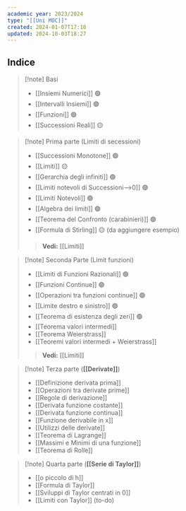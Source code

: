 ```yaml
---
academic year: 2023/2024
type: "[[Uni MOC]]"
created: 2024-01-07T17:18
updated: 2024-10-03T18:27
---
```

## Indice

>[!note] Basi
>- [[Insiemi Numerici]] 🟢
>- [[Intervalli Insiemi]] 🟢
>- [[Funzioni]] 🟢
>- [[Successioni Reali]] 🟡

>[!note] Prima parte (Limiti di secessioni)
>- [[Successioni Monotone]] 🟢
>- [[Limiti]] 🟡
>- [[Gerarchia degli infiniti]] 🟢
>- [[Limiti notevoli di Successioni-->0]] 🟢
>- [[Limiti Notevoli]] 🟢
>- [[Algebra dei limiti]] 🟢
>- [[Teorema del Confronto (carabinieri)]] 🟢
>- [[Formula di Stirling]] 🟡 (da aggiungere esempio)
>
>>**Vedi:** [[Limiti]]

>[!note] Seconda Parte (Limit funzioni)
>- [[Limiti di Funzioni Razionali]] 🟢
>- [[Funzioni Continue]] 🟢
>- [[Operazioni tra funzioni continue]] 🟢
>- [[Limite destro e sinistro]] 🟢
>- [[Teorema di esistenza degli zeri]] 🟢
>- [[Teorema valori intermedi]]
>- [[Teorema Weierstrass]]
>- [[Teoremi valori intermedi + Weierstrass]]
>
>>**Vedi:** [[Limiti]]

>[!note] Terza parte (**[[Derivate]]**)
>- [[Definizione derivata prima]]
>- [[Operazioni tra derivate prime]]
>- [[Regole di derivazione]]
>- [[Derivata funzione costante]]
>- [[Derivata funzione continua]]
>- [[Funzione derivabile in x]]
>- [[Utilizzi delle derivate]]
>- [[Teorema di Lagrange]]
>- [[Massimi e Minimi di una funzione]]
>- [[Teorema di Rolle]]

>[!note] Quarta parte (**[[Serie di Taylor]]**)
>- [[o piccolo di h]]
>-  [[Formula di Taylor]]
>- [[Sviluppi di Taylor centrati in 0]] 
>- [[Limiti con Taylor]] (to-do)
